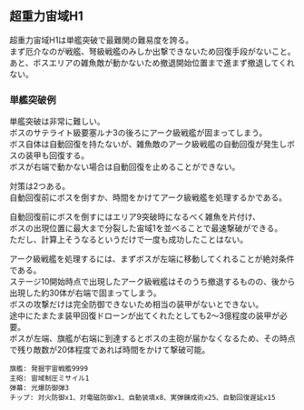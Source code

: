 ## 超重力宙域H1

超重力宙域H1は単艦突破で最難関の難易度を誇る。  
まず厄介なのが戦艦、弩級戦艦のみしか出撃できないため回復手段がないこと。  
あと、ボスエリアの雑魚敵が動かないため撤退開始位置まで進まず撤退してくれない。  


### 単艦突破例

単艦突破は非常に難しい。  
ボスのサテライト級要塞ルナ3の後ろにアーク級戦艦が固まってしまう。  
ボス自体は自動回復を持たないが、雑魚敵のアーク級戦艦の自動回復が発生しボスの装甲も回復する。  
ボスが右端で動かない場合は自動回復を止めることができない。  

対策は2つある。  
自動回復前にボスを倒すか、時間をかけてアーク級戦艦を処理するかである。  

自動回復前にボスを倒すにはエリア9突破時になるべく雑魚を片付け、  
ボスの出現位置に最大まで分裂した宙域1を並べることで最速撃破ができる。  
ただし、計算上そうなるというだけで一度も成功したことはない。  

アーク級戦艦を処理するには、まずボスが左端に移動してくれることが絶対条件である。  
ステージ10開始時点で出現したアーク級戦艦はそのうち撤退するものの、後から出現した約30体が右端で固まってしまう。  
ボスの攻撃だけは完全防御できないため相当の装甲がないとできない。  
途中にたまたま装甲回復ドローンが出てくれたとしても2～3億程度の装甲が必要。  
ボスが左端、旗艦が右端に到達するとボスの主砲が届かなくなるため、その時点で残り敵数が20体程度であれば時間をかけて撃破可能。  

```
旗艦: 発掘宇宙戦艦9999
主砲: 宙域制圧ミサイル1
弾幕: 光爆防御弾3
チップ: 対火防御x1、対電磁防御x1、自動装填x8、実弾錬成術x25、自動回復遅延x15
```
